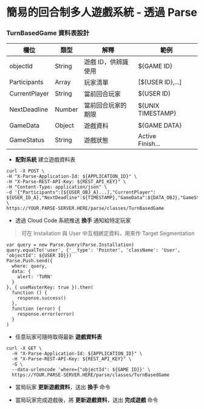 # 簡易的回合制多人遊戲系統 - 透過 Parse

### TurnBasedGame 資料表設計

| 欄位 | 類型 | 解釋 | 範例 |
| --- | --- | --- | --- |
| objectId | String | 遊戲 ID，供辨識使用 | ${GAME ID} |
| Participants | Array | 玩家清單 | [${USER ID},...] |
| CurrentPlayer | String | 當前回合玩家 | ${USER ID} |
| NextDeadline | Number | 當前回合玩家的期限 | ${UNIX TIMESTAMP} |
| GameData | Object | 遊戲資料 | ${GAME DATA} |
| GameStatus | String | 遊戲狀態 | Active <br> Finish... |

* **配對系統** 建立遊戲資料表

```
curl -X POST \
-H "X-Parse-Application-Id: ${APPLICATION_ID}" \
-H "X-Parse-REST-API-Key: ${REST_API_KEY}" \
-H "Content-Type: application/json" \
-d '{"Participants":[${USER_OBJ_A}...],"CurrentPlayer": ${USER_ID_A},"NextDeadline":${TIMESTAMP},"GameData":${DATA_OBJ},"GameStatus":"Active"}' \
https://YOUR.PARSE-SERVER.HERE/parse/classes/TurnBasedGame
```

* 透過 Cloud Code 系統推送 **換手** 通知給特定玩家

> 可在 Installation 與 User 中互相綁定資料，用來作 Target Segmentation

```
var query = new Parse.Query(Parse.Installation)
query.equalTo('user', {'__type': 'Pointer', 'className': 'User', 'objectId': ${USER ID}})
Parse.Push.send({
  where: query,
  data: {
    alert: 'TURN'
  }
}, { useMasterKey: true }).then(
  function () {
    response.success()
  },
  function (error) {
    response.error(error)
  }
)
```

* 任意玩家可隨時取得最新 **遊戲資料表**

```
curl -X GET \
  -H "X-Parse-Application-Id: ${APPLICATION_ID}" \
  -H "X-Parse-REST-API-Key: ${REST_API_KEY}" \
  -G \
  --data-urlencode 'where={"objectId": ${GAME ID}}' \
  https://YOUR.PARSE-SERVER.HERE/parse/classes/TurnBasedGame
```

* 當局玩家 **更新遊戲資料**，送出 **換手** 命令

* 當局玩家完成遊戲後，將 **更新遊戲資料**，送出 **完成遊戲** 命令

